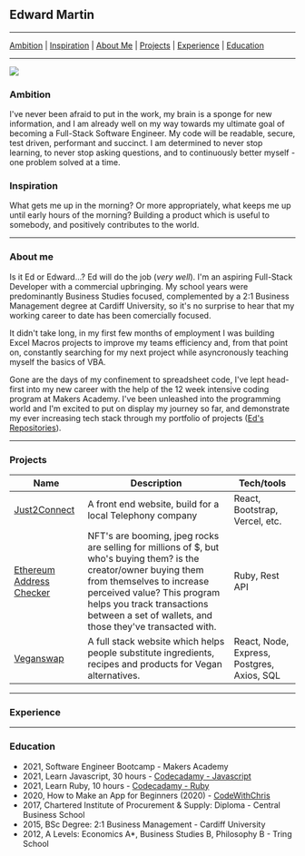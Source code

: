 ## Edward Martin

***
[Ambition](#Ambition) | [Inspiration](#Inspiration) | [About Me](#About) | [Projects](#Projects) | [Experience](#Experience) | [Education](#Education)
***

<img src ="https://github-readme-stats.vercel.app/api?username=EMdevelop&&show_icons=true&title_color=ffffff&icon_color=bb2acf&text_color=daf7dc&bg_color=151515">


### <a name="Ambition">Ambition</a>
I've never been afraid to put in the work, my brain is a sponge for new information, and I am already well on my way towards my ultimate goal of becoming a Full-Stack Software Engineer. My code will be readable, secure, test driven, performant and succinct. I am determined to never stop learning, to never stop asking questions, and to continuously better myself - one problem solved at a time. 

### <a name="Inspiration">Inspiration</a>
What gets me up in the morning? Or more appropriately, what keeps me up until early hours of the morning? Building a product which is useful to somebody, and positively contributes to the world. 



***

### <a name="About">About me</a>
Is it Ed or Edward...? Ed will do the job (*very well*). I'm an aspiring Full-Stack Developer with a commercial upbringing. My school years were predominantly Business Studies focused, complemented by a 2:1 Business Management degree at Cardiff University, so it's no surprise to hear that my working career to date has been comercially focused. 

It didn't take long, in my first few months of employment I was building Excel Macros projects to improve my teams efficiency and, from that point on, constantly searching for my next project while asyncronously teaching myself the basics of VBA. 

Gone are the days of my confinement to spreadsheet code, I've lept head-first into my new career with the help of the 12 week intensive coding program at Makers Academy. I've been unleashed into the programming world and I'm excited to put on display my journey so far, and demonstrate my ever increasing tech stack through my portfolio of projects ([Ed's Repositories](https://github.com/EMDevelop?tab=repositories)).

***

### <a name="Projects">Projects</a>

| Name                         | Description       | Tech/tools        |
| ---------------------------- | ----------------- | ----------------- |
| [Just2Connect](https://github.com/EMDevelop/Just2ConnectOfficial)           | A front end website, build for a local Telephony company | React, Bootstrap, Vercel, etc. |
| [Ethereum Address Checker](https://github.com/EMDevelop/cryptoAddressWeb) | NFT's are booming, jpeg rocks are selling for millions of $, but who's buying them? is the creator/owner buying them from themselves to increase perceived value? This program helps you track transactions between a set of wallets, and those they've transacted with. | Ruby, Rest API              |
| [Veganswap](https://github.com/EMDevelop/veganswap) | A full stack website which helps people substitute ingredients, recipes and products for Vegan alternatives. | React, Node, Express, Postgres, Axios, SQL|

***

### <a name="Experience">Experience</a>

***

### <a name="Education">Education</a>
- 2021, Software Engineer Bootcamp - Makers Academy
- 2021, Learn Javascript, 30 hours - [Codecadamy - Javascript](https://www.codecademy.com/learn/introduction-to-javascript)
- 2021, Learn Ruby, 10 hours - [Codecadamy - Ruby](https://www.codecademy.com/learn/learn-ruby)
- 2020, How to Make an App for Beginners (2020) - [CodeWithChris](https://www.youtube.com/playlist?list=PLMRqhzcHGw1ZkH8RuznGMS0NZs0jWQQ5a)
- 2017, Chartered Institute of Procurement & Supply: Diploma - Central Business School
- 2015, BSc Degree: 2:1 Business Management - Cardiff University
- 2012, A Levels: Economics A*, Business Studies B, Philosophy B - Tring School
